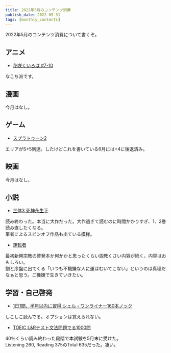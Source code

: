 ```yaml
---
title: 2022年5月のコンテンツ消費
publish_date: 2022-05-31
tags: [monthly_contents]
---
```


2022年5月のコンテンツ消費について書くぞ。

## アニメ

- [花咲くいろは #7-10](https://annict.com/works/1732)

なこち派です。


## 漫画

今月はなし。


## ゲーム

- [スプラトゥーン2](https://amzn.to/3febU6I)

エリアがS+5到達。したけどこれを書いている6月には+4に後退済み。


## 映画

今月はなし。


## 小説

- [三体3 死神永生下](https://amzn.to/3usbn9e)

読み終わった。本当に大作だった。大作過ぎて読むのに時間かかりすぎ、1、2巻読み直したくなる。  
筆者によるスピンオフ作品も出ている模様。

- [運転者](https://amzn.to/3xSwNOM)

最初新興宗教の啓発本か何かかと思ったくらい説教くさい内容が続く。内容はおもしろい。  
割と序盤に出てくる「いつも不機嫌な人に運はむいてこない」というのは真理だなぁと思う。ご機嫌で生きていきたい。


## 学習・自己啓発

- [1日1問、半年以内に習得 シェル・ワンライナー160本ノック](https://amzn.to/3s9GrJs)

しこしこ読んでる。オプションは覚えられない。

- [TOEIC L&Rテスト文法問題でる1000問](https://amzn.to/39CzSsD)

40％くらい読み終わった段階で本試験を5月末に受けた。  
Listening 260, Reading 375のTotal 635だった。凄い。
